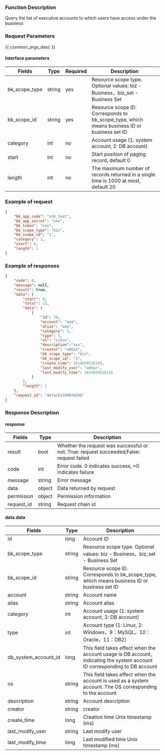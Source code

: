 ### Function Description

Query the list of executive accounts to which users have access under the business

### Request Parameters

{{ common_args_desc }}

#### Interface parameters

| Fields |  Type  | Required | Description |
|----------------------|------------|--------|------------|
| bk_scope_type | string | yes  | Resource scope type. Optional values: biz - Business，biz_set - Business Set |
| bk_scope_id | string | yes | Resource scope ID. Corresponds to bk_scope_type, which means business ID or business set ID |
| category               |   int        |  no   | Account usage (1: system account, 2: DB account)|
| start                  |   int        |  no   | Start position of paging record, default 0|
| length                 |   int        |  no |The maximum number of records returned in a single time is 1000 at most, default 20|

### Example of request

```json
{
    "bk_app_code": "esb_test",
    "bk_app_secret": "xxx",
    "bk_token": "xxx",
    "bk_scope_type": "biz",
    "bk_scope_id": "1",
    "category": 1,
    "start": 0,
    "length": 1
}
```

### Example of responses

```json
{
    "code": 0,
    "message": null,
    "result": true,
    "data": {
        "start": 0,
        "total": 12,
        "data": [
            {
                "id": 70,
                "account": "aaa",
                "alias": "aaa",
                "category": 1,
                "type": 1,
                "os": "Linux",
                "description":"xxx",
                "creator": "admin",
                "bk_scope_type": "biz",
                "bk_scope_id": "1",
                "create_time": 1614659536108,
                "last_modify_user": "admin",
                "last_modify_time": 1614659536116
            }
        ],
        "length": 1
    },
    "request_id": "4e7acb216087eb96"
}
```

### Response Description

#### response
| Fields | Type  | Description |
|-----------|-----------|-----------|
| result       |  bool   | Whether the request was successful or not. True: request succeeded;False: request failed|
| code         |  int    | Error code. 0 indicates success, >0 indicates failure|
| message      |  string |Error message|
| data         |  object |Data returned by request|
| permission   |  object |Permission information|
| request_id   |  string |Request chain id|

#### data.data

| Fields | Type  | Description |
|-----------|-----------|-----------|
| id                    |  long      | Account ID|
| bk_scope_type | string |Resource scope type. Optional values: biz - Business，biz_set - Business Set |
| bk_scope_id   | string | Resource scope ID. Corresponds to bk_scope_type, which means business ID or business set ID |
| account               |  string    | Account name|
| alias                 |  string    | Account alias|
| category              |  int       | Account usage (1: system account, 2: DB account)|
| type                  |  int       | Account type (1: Linux, 2: Windows，9：MySQL，10： Oracle，11：DB2）|
| db_system_account_id  | long      | This field takes effect when the account usage is DB account, indicating the system account ID corresponding to DB account|
| os                    |  string    | This field takes effect when the account is used as a system account. The OS corresponding to the account|
| description           |  string    | Account description|
| creator               |  string    | creator|
| create_time           |  long      | Creation time Unix timestamp (ms)|
| last_modify_user      |  string    | Last modify user|
| last_modify_time      |  long      | Last modified time Unix timestamp (ms)|
